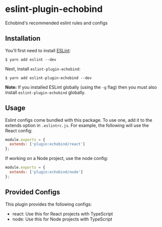 # eslint-plugin-echobind

Echobind's recommended eslint rules and configs

## Installation

You'll first need to install [ESLint](http://eslint.org):

```
$ yarn add eslint --dev
```

Next, install `eslint-plugin-echobind`:

```
$ yarn add eslint-plugin-echobind --dev
```

**Note:** If you installed ESLint globally (using the `-g` flag) then you must also install `eslint-plugin-echobind` globally.

## Usage

Eslint configs come bundled with this package. To use one, add it to the extends option in `.eslintrc.js`. For example, the following will use the React config:

```js
module.exports = {
  extends: ['plugin:echobind/react']
};
```

If working on a Node project, use the node config:
```js
module.exports = {
  extends: ['plugin:echobind/node']
};
```

## Provided Configs
This plugin provides the following configs:
* react: Use this for React projects with TypeScript
* node: Use this for Node projects with TypeScript




